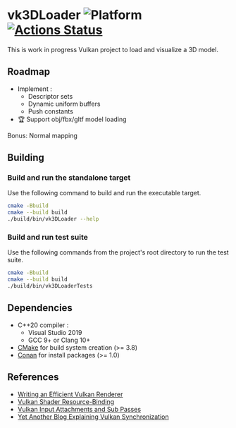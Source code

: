 # vk3DLoader ![Platform](https://img.shields.io/badge/platform-windows%20%7C%20linux-brightgreen?style=flat-square) [![Actions Status](https://img.shields.io/github/workflow/status/florianvazelle/vk3DLoader/CMake%20Build%20Matrix?style=flat-square&color=brightgreen)](https://github.com/florianvazelle/vk3DLoader/actions) 

This is work in progress Vulkan project to load and visualize a 3D model.

## Roadmap

- Implement :
  - Descriptor sets
  - Dynamic uniform buffers
  - Push constants
- 🏆 Support obj/fbx/gltf model loading

Bonus: Normal mapping

## Building

### Build and run the standalone target

Use the following command to build and run the executable target.

```bash
cmake -Bbuild
cmake --build build
./build/bin/vk3DLoader --help
```

### Build and run test suite

Use the following commands from the project's root directory to run the test suite.

```bash
cmake -Bbuild
cmake --build build
./build/bin/vk3DLoaderTests
```

## Dependencies

- C++20 compiler :
    - Visual Studio 2019
    - GCC 9+ or Clang 10+
- [CMake](https://cmake.org/) for build system creation (>= 3.8)
- [Conan](https://conan.io/) for install packages (>= 1.0)

## References

- [Writing an Efficient Vulkan Renderer](https://zeux.io/2020/02/27/writing-an-efficient-vulkan-renderer/)
- [Vulkan Shader Resource-Binding](https://developer.nvidia.com/vulkan-shader-resource-binding)
- [Vulkan Input Attachments and Sub Passes](https://www.saschawillems.de/blog/2018/07/19/vulkan-input-attachments-and-sub-passes/)
- [Yet Another Blog Explaining Vulkan Synchronization](https://themaister.net/blog/2019/08/14/yet-another-blog-explaining-vulkan-synchronization/)
